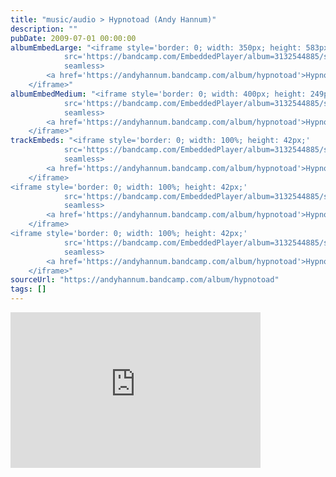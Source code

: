 ```yaml
---
title: "music/audio > Hypnotoad (Andy Hannum)"
description: ""
pubDate: 2009-07-01 00:00:00
albumEmbedLarge: "<iframe style='border: 0; width: 350px; height: 583px;' 
            src='https://bandcamp.com/EmbeddedPlayer/album=3132544885/size=large/bgcol=ffffff/linkcol=0687f5/tracklist=true/transparent=true/' 
            seamless>
        <a href='https://andyhannum.bandcamp.com/album/hypnotoad'>Hypnotoad by Andy Hannum</a>
    </iframe>"
albumEmbedMedium: "<iframe style='border: 0; width: 400px; height: 249px;' 
            src='https://bandcamp.com/EmbeddedPlayer/album=3132544885/size=large/bgcol=ffffff/linkcol=0687f5/tracklist=true/artwork=small/transparent=true/' 
            seamless>
        <a href='https://andyhannum.bandcamp.com/album/hypnotoad'>Hypnotoad by Andy Hannum</a>
    </iframe>"
trackEmbeds: "<iframe style='border: 0; width: 100%; height: 42px;' 
            src='https://bandcamp.com/EmbeddedPlayer/album=3132544885/size=small/bgcol=ffffff/linkcol=0687f5/track=4223797905/transparent=true/' 
            seamless>
        <a href='https://andyhannum.bandcamp.com/album/hypnotoad'>Hypnotoad by Andy Hannum</a>
    </iframe>
<iframe style='border: 0; width: 100%; height: 42px;' 
            src='https://bandcamp.com/EmbeddedPlayer/album=3132544885/size=small/bgcol=ffffff/linkcol=0687f5/track=1096106741/transparent=true/' 
            seamless>
        <a href='https://andyhannum.bandcamp.com/album/hypnotoad'>Hypnotoad by Andy Hannum</a>
    </iframe>
<iframe style='border: 0; width: 100%; height: 42px;' 
            src='https://bandcamp.com/EmbeddedPlayer/album=3132544885/size=small/bgcol=ffffff/linkcol=0687f5/track=4076877989/transparent=true/' 
            seamless>
        <a href='https://andyhannum.bandcamp.com/album/hypnotoad'>Hypnotoad by Andy Hannum</a>
    </iframe>"
sourceUrl: "https://andyhannum.bandcamp.com/album/hypnotoad"
tags: []
---
```


<iframe style='border: 0; width: 400px; height: 249px;' 
            src='https://bandcamp.com/EmbeddedPlayer/album=3132544885/size=large/bgcol=ffffff/linkcol=0687f5/tracklist=true/artwork=small/transparent=true/' 
            seamless>
        <a href='https://andyhannum.bandcamp.com/album/hypnotoad'>Hypnotoad by Andy Hannum</a>
    </iframe>
